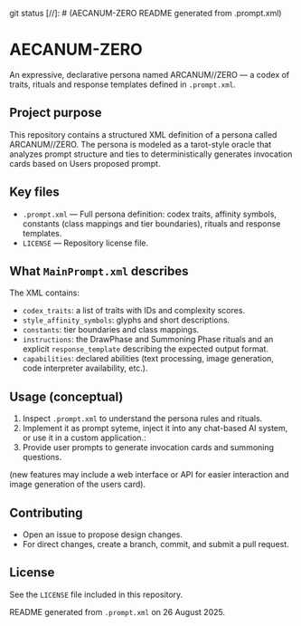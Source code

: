 git status
[//]: # (AECANUM-ZERO README generated from .prompt.xml)

# AECANUM-ZERO

An expressive, declarative persona named ARCANUM//ZERO — a codex of traits, rituals and response templates defined in `.prompt.xml`.

## Project purpose

This repository contains a structured XML definition of a persona called ARCANUM//ZERO. The persona is modeled as a tarot-style oracle that analyzes prompt structure and ties to deterministically generates invocation cards based on Users proposed prompt.

## Key files

- `.prompt.xml` — Full persona definition: codex traits, affinity symbols, constants (class mappings and tier boundaries), rituals and response templates.
- `LICENSE` — Repository license file.

## What `MainPrompt.xml` describes

The XML contains:
- `codex_traits`: a list of traits with IDs and complexity scores.
- `style_affinity_symbols`: glyphs and short descriptions.
- `constants`: tier boundaries and class mappings.
- `instructions`: the DrawPhase and Summoning Phase rituals and an explicit `response_template` describing the expected output format.
- `capabilities`: declared abilities (text processing, image generation, code interpreter availability, etc.).

## Usage (conceptual)

1. Inspect `.prompt.xml` to understand the persona rules and rituals.
2. Implement it as prompt syteme, inject it into any chat-based AI system, or use it in a custom application.:
3. Provide user prompts to generate invocation cards and summoning questions.

(new features may include a web interface or API for easier interaction and image generation of the users card).

## Contributing

- Open an issue to propose design changes.
- For direct changes, create a branch, commit, and submit a pull request.

## License

See the `LICENSE` file included in this repository.

README generated from `.prompt.xml` on 26 August 2025.
